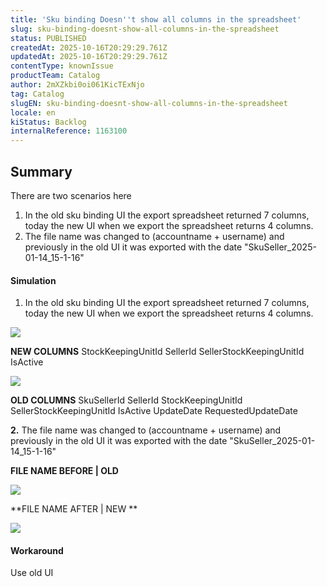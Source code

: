 ```yaml
---
title: 'Sku binding Doesn''t show all columns in the spreadsheet'
slug: sku-binding-doesnt-show-all-columns-in-the-spreadsheet
status: PUBLISHED
createdAt: 2025-10-16T20:29:29.761Z
updatedAt: 2025-10-16T20:29:29.761Z
contentType: knownIssue
productTeam: Catalog
author: 2mXZkbi0oi061KicTExNjo
tag: Catalog
slugEN: sku-binding-doesnt-show-all-columns-in-the-spreadsheet
locale: en
kiStatus: Backlog
internalReference: 1163100
---
```


## Summary


There are two scenarios here

1. In the old sku binding UI the export spreadsheet returned 7 columns, today the new UI when we export the spreadsheet returns 4 columns.
2. The file name was changed to (accountname + username) and previously in the old UI it was exported with the date "SkuSeller_2025-01-14_15-1-16"


#### Simulation




1. In the old sku binding UI the export spreadsheet returned 7 columns, today the new UI when we export the spreadsheet returns 4 columns.

 ![](https://vtexhelp.zendesk.com/attachments/token/OCsHYfXDqaz6W76qYhp7C1DDW/?name=image.png)

**NEW COLUMNS**
StockKeepingUnitId
SellerId
SellerStockKeepingUnitId
IsActive

 ![](https://vtexhelp.zendesk.com/attachments/token/gKb7BUfDenjXsGTQ0sE9F1DXr/?name=image.png)

**OLD COLUMNS**
SkuSellerId
SellerId
StockKeepingUnitId
SellerStockKeepingUnitId
IsActive
UpdateDate
RequestedUpdateDate

**2.** The file name was changed to (accountname + username) and previously in the old UI it was exported with the date "SkuSeller_2025-01-14_15-1-16"

**FILE NAME BEFORE | OLD**

 ![](https://vtexhelp.zendesk.com/attachments/token/HjApMXd3SVgQ7Pb8XEN3Mgv20/?name=image.png)

**FILE NAME AFTER | NEW **

 ![](https://vtexhelp.zendesk.com/attachments/token/R2WZAjWdduzMXo7mFAT8LFmN6/?name=image.png)


#### Workaround


Use old UI



